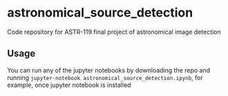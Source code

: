 # astronomical_source_detection

Code repository for ASTR-119 final project of astronomical image detection

## Usage
You can run any of the jupyter notebooks by downloading the repo and running `jupyter-notebook astronomical_source_detection.ipynb`, for example, once jupyter notebook is installed
